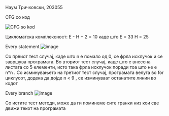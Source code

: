 Наум Тричковски, 203055

CFG со код

![CFG so kod](https://user-images.githubusercontent.com/101992674/171955123-a70169f5-fee6-4ca4-bc0d-50c81dca2d4a.png)




Цикломатска комплексност: Е - Н + 2 = 10 каде што
 Е = 33
 Н = 25

Every statement 
![image](https://user-images.githubusercontent.com/101992674/171958019-08b6da76-7a62-401f-a43a-ff2f156c81f6.png)

Со првиот тест случај, каде што n е помало од 0, се фрла исклучок и се завршува програмата. Во вториот тест случај, каде што е внесена листата со 5 елементи, исто така фрла исклучок поради тоа што не е n*n . Со исминувањето на третиот тест случај, програмата велуга во for циклусот, додека да дојде n < 9 , се изминуваат останатите линии во кодот

Every branch 
![image](https://user-images.githubusercontent.com/101992674/171960126-d2effa47-d3f3-480d-ace3-9c06abe0b9d3.png)

Со истите тест методи, може да ги поминеме сите гранки низ кои све движи текот на програмата
